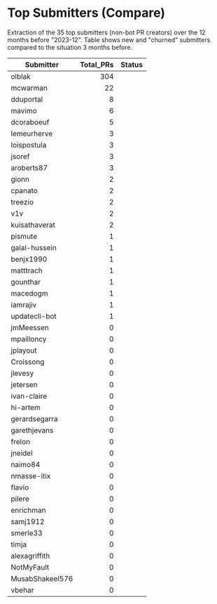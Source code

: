 # Top Submitters (Compare)

Extraction of the 35 top submitters (non-bot PR creators) 
over the 12 months before "2023-12".
Table shows new and "churned" submitters compared 
to the situation 3 months before.


| Submitter       | Total_PRs | Status |
| --------------- | --------: | ------ |
| olblak          |       304 |        |
| mcwarman        |        22 |        |
| dduportal       |         8 |        |
| mavimo          |         6 |        |
| dcoraboeuf      |         5 |        |
| lemeurherve     |         3 |        |
| loispostula     |         3 |        |
| jsoref          |         3 |        |
| aroberts87      |         3 |        |
| gionn           |         2 |        |
| cpanato         |         2 |        |
| treezio         |         2 |        |
| v1v             |         2 |        |
| kuisathaverat   |         2 |        |
| pismute         |         1 |        |
| galal-hussein   |         1 |        |
| benjx1990       |         1 |        |
| matttrach       |         1 |        |
| gounthar        |         1 |        |
| macedogm        |         1 |        |
| iamrajiv        |         1 |        |
| updatecli-bot   |         1 |        |
| jmMeessen       |         0 |        |
| mpailloncy      |         0 |        |
| jplayout        |         0 |        |
| Croissong       |         0 |        |
| jlevesy         |         0 |        |
| jetersen        |         0 |        |
| ivan-claire     |         0 |        |
| hi-artem        |         0 |        |
| gerardsegarra   |         0 |        |
| garethjevans    |         0 |        |
| frelon          |         0 |        |
| jneidel         |         0 |        |
| naimo84         |         0 |        |
| nmasse-itix     |         0 |        |
| flavio          |         0 |        |
| pilere          |         0 |        |
| enrichman       |         0 |        |
| samj1912        |         0 |        |
| smerle33        |         0 |        |
| timja           |         0 |        |
| alexagriffith   |         0 |        |
| NotMyFault      |         0 |        |
| MusabShakeel576 |         0 |        |
| vbehar          |         0 |        |
